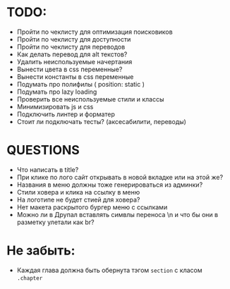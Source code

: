 # TODO:

-   Пройти по чеклисту для оптимизация поисковиков
-   Пройти по чеклисту для доступности
-   Пройти по чеклисту для переводов
-   Как делать перевод для alt текстов?
-   Удалить неиспользуемые начертания
-   Вынести цвета в css переменные?
-   Вынести константы в css переменные
-   Подумать про полифилы ( position: static )
-   Подумать про lazy loading
-   Проверить все неиспользуемые стили и классы
-   Минимизировать js и css
-   Подключить линтер и форматер
-   Стоит ли подключать тесты? (аксесабилити, переводы)

# QUESTIONS

-   Что написать в title?
-   При клике по лого сайт открывать в новой вкладке или на этой же?
-   Названия в меню должны тоже генерироваться из админки?
-   Стили ховера и клика на ссылку в меню
-   На логотипе не будет стией для ховера?
-   Нет макета раскрытого бургер меню с ссылками
-   Можно ли в Друпал вставлять симвлы переноса \n и что бы они в разметку улетали как br?

# Не забыть:

-   Каждая глава должна быть обернута тэгом `section` с класом `.chapter`
